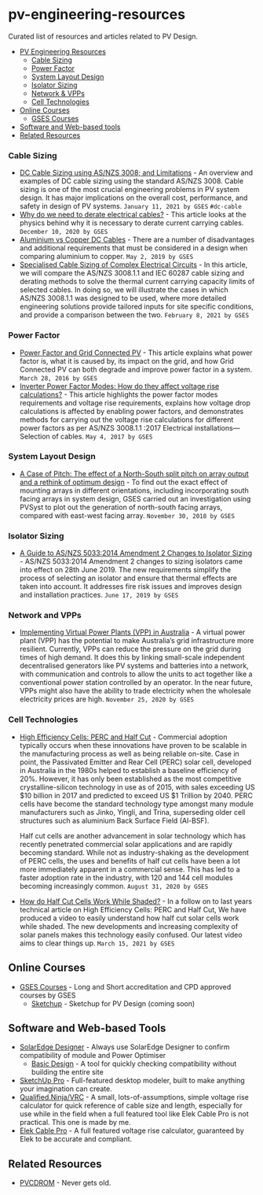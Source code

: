 # pv-engineering-resources

Curated list of resources and articles related to PV Design.

-   [PV Engineering Resources](#pv-engineering-resources)
    -   [Cable Sizing](#cable-sizing)
    -   [Power Factor](#power-factor)
    -   [System Layout Design](#system-layout-design)
    -   [Isolator Sizing](#isolator-sizing)
    -   [Network & VPPs](#network-and-vpps)
    -   [Cell Technologies](#cell-technologies)
-   [Online Courses](#online-courses)
    -   [GSES Courses](#gses-courses)
-   [Software and Web-based tools](#software-and-web-based-tools)
-   [Related Resources](#related-resources)

### Cable Sizing

*   [DC Cable Sizing using AS/NZS 3008; and Limitations](https://www.gses.com.au/dc-cable-sizing-using-as-nzs-3008/) - An overview and examples of DC cable sizing using the standard AS/NZS 3008. Cable sizing is one of the most crucial engineering problems in PV system design. It has major implications on the overall cost, performance, and safety in design of PV systems. `January 11, 2021 by GSES` `#dc-cable` 
*   [Why do we need to derate electrical cables?](https://www.gses.com.au/why-do-we-need-to-derate-electrical-cables/) - This article looks at the physics behind why it is necessary to derate current carrying cables. `December 10, 2020 by GSES` 
*   [Aluminium vs Copper DC Cables](https://www.gses.com.au/aluminium-vs-copper-dc-cables/) - There are a number of disadvantages and additional requirements that must be considered in a design when comparing aluminium to copper. `May 2, 2019 by GSES`
*   [Specialised Cable Sizing of Complex Electrical Circuits](https://www.gses.com.au/specialised-cable-sizing-of-complex-electrical-circuits-as-nzs-3008-as-nzs-3008-1-1/) - In this article, we will compare the AS/NZS 3008.1.1 and IEC 60287 cable sizing and derating methods to solve the thermal current carrying capacity limits of selected cables. In doing so, we will illustrate the cases in which AS/NZS 3008.1.1 was designed to be used, where more detailed engineering solutions provide tailored inputs for site specific conditions, and provide a comparison between the two. `February 8, 2021 by GSES`

### Power Factor

*   [Power Factor and Grid Connected PV](https://www.gses.com.au/wp-content/uploads/2016/03/GSES_powerfactor-110316.pdf) - This article explains what power factor is, what it is caused by, its impact on the grid, and how Grid Connected PV can both degrade and improve power factor in a system. `March 28, 2016 by GSES`
*   [Inverter Power Factor Modes: How do they affect voltage rise calculations?](https://www.gses.com.au/inverter-power-factor-modes/) - This article highlights the power factor modes requirements and voltage rise requirements, explains how voltage drop calculations is affected by enabling power factors, and demonstrates methods for carrying out the voltage rise calculations for different power factors as per AS/NZS 3008.1.1 :2017 Electrical installations—Selection of cables. `May 4, 2017 by GSES`

### System Layout Design

*   [A Case of Pitch: The effect of a North-South split pitch on array output and a rethink of optimum design](https://www.gses.com.au/a-case-of-pitch/) - To find out the exact effect of mounting arrays in different orientations, including incorporating south facing arrays in system design, GSES carried out an investigation using PVSyst to plot out the generation of north-south facing arrays, compared with east-west facing array. `November 30, 2018 by GSES`

### Isolator Sizing

*   [A Guide to AS/NZS 5033:2014 Amendment 2 Changes to Isolator Sizing](https://www.gses.com.au/a-guide-to-as-nzs-50332014-amendment-2-changes-to-isolator-sizing/) - AS/NZS 5033:2014 Amendment 2 changes to sizing isolators came into effect on 28th June 2019. The new requirements simplify the process of selecting an isolator and ensure that thermal effects are taken into account. It addresses fire risk issues and improves design and installation practices. `June 17, 2019 by GSES`

### Network and VPPs

*   [Implementing Virtual Power Plants (VPP) in Australia](https://www.gses.com.au/implementing-virtual-power-plants-vpp-in-australia/) - A virtual power plant (VPP) has the potential to make Australia’s grid infrastructure more resilient. Currently, VPPs can reduce the pressure on the grid during times of high demand. It does this by linking small-scale independent decentralised generators like PV systems and batteries into a network, with communication and controls to allow the units to act together like a conventional power station controlled by an operator. In the near future, VPPs might also have the ability to trade electricity when the wholesale electricity prices are high. `November 25, 2020 by GSES`

### Cell Technologies

*   [High Efficiency Cells: PERC and Half Cut](https://www.gses.com.au/high-efficiency-cells-perc-and-half-cut/) - Commercial adoption typically occurs when these innovations have proven to be scalable in the manufacturing process as well as being reliable on-site. Case in point, the Passivated Emitter and Rear Cell (PERC) solar cell, developed in Australia in the 1980s helped to establish a baseline efficiency of 20%. However, it has only been established as the most competitive crystalline-silicon technology in use as of 2015, with sales exceeding US $10 billion in 2017 and predicted to exceed US $1 Trillion by 2040. PERC cells have become the standard technology type amongst many module manufacturers such as Jinko, Yingli, and Trina, superseding older cell structures such as aluminium Back Surface Field (Al-BSF).

     Half cut cells are another advancement in solar technology which has recently penetrated commercial solar applications and are rapidly becoming standard. While not as industry-shaking as the development of PERC cells, the uses and benefits of half cut cells have been a lot more immediately apparent in a commercial sense. This has led to a faster adoption rate in the industry, with 120 and 144 cell modules becoming increasingly common. `August 31, 2020 by GSES`

*   [How do Half Cut Cells Work While Shaded?](https://www.gses.com.au/how-do-half-cut-solar-cells-work-while-shaded/) - In a follow on to last years technical article on High Efficiency Cells: PERC and Half Cut, We have produced a video to easily understand how half cut solar cells work while shaded. The new developments and increasing complexity of solar panels makes this technology easily confused. Our latest video aims to clear things up. `March 15, 2021 by GSES`

## Online Courses

*   [GSES Courses](http://gses.com.au/) - Long and Short accreditation and CPD approved courses by GSES
    -   [Sketchup](https://www.gses.com.au/training-courses/upcoming-courses/) - Sketchup for PV Design (coming soon)


## Software and Web-based Tools

* [SolarEdge Designer](https://www.solaredge.com/products/installer-tools/designer#/) - Always use SolarEdge Designer to confirm compatibility of module and Power Optimiser
    -   [Basic Design](https://sitedesigner.solaredge.com/sites/basic-design) - A tool for quickly checking compatibility without building the entire site
* [SketchUp Pro](https://www.sketchup.com/products/sketchup-pro) - Full-featured desktop modeler, built to make anything your imagination can create.
* [Qualified.Ninja/VRC](https://qualified.ninja/vrc) - A small, lots-of-assumptions, simple voltage rise calculator for quick reference of cable size and length, especially for use while in the field when a full featured tool like Elek Cable Pro is not practical.  This one is made by me. 
* [Elek Cable Pro](https://cablepro.elek.com.au) - A full featured voltage rise calculator, guaranteed by Elek to be accurate and compliant. 

## Related Resources

* [PVCDROM](https://www.pveducation.org/pvcdrom/welcome-to-pvcdrom) - Never gets old.
